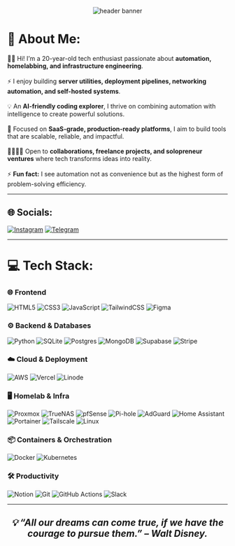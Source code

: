 <!-- Header Banner -->
<p align="center">
  <img src="https://files.catbox.moe/46hgwr.png" alt="header banner">
</p>

# 💫 About Me:
👋🏻 Hi! I’m a 20-year-old tech enthusiast passionate about **automation, homelabbing, and infrastructure engineering**.<br><br>
⚡ I enjoy building **server utilities, deployment pipelines, networking automation, and self-hosted systems**.<br><br>
💡 An **AI-friendly coding explorer**, I thrive on combining automation with intelligence to create powerful solutions.<br><br>
🚀 Focused on **SaaS-grade, production-ready platforms**, I aim to build tools that are scalable, reliable, and impactful.<br><br>
🫱🏻‍🫲🏻 Open to **collaborations, freelance projects, and solopreneur ventures** where tech transforms ideas into reality.<br><br>
⚡ **Fun fact:** I see automation not as convenience but as the highest form of problem-solving efficiency.

---

## 🌐 Socials:
<!--[![X](https://img.shields.io/badge/X-%23000000.svg?logo=X&logoColor=white)](#) -->
[![Instagram](https://img.shields.io/badge/Instagram-%23E4405F.svg?logo=Instagram&logoColor=white)](https://www.instagram.com/utkarsh_7535/) 
[![Telegram](https://img.shields.io/badge/Telegram-%2326A5E4.svg?logo=Telegram&logoColor=white)](https://t.me/US007700) 
<!-- [![LinkedIn](https://img.shields.io/badge/LinkedIn-%230077B5.svg?logo=linkedin&logoColor=white)](#) 
[![Discord](https://img.shields.io/badge/Discord-%235865F2.svg?logo=discord&logoColor=white)](#) 
[![StackApp](https://img.shields.io/badge/StackApps-%23F58025.svg?logo=stackoverflow&logoColor=white)](#) -->

---

# 💻 Tech Stack:

### 🌐 Frontend
![HTML5](https://img.shields.io/badge/html5-%23E34F26.svg?style=for-the-badge&logo=html5&logoColor=white) 
![CSS3](https://img.shields.io/badge/css3-%231572B6.svg?style=for-the-badge&logo=css3&logoColor=white) 
![JavaScript](https://img.shields.io/badge/javascript-%23323330.svg?style=for-the-badge&logo=javascript&logoColor=%23F7DF1E) 
![TailwindCSS](https://img.shields.io/badge/tailwindcss-%2338B2AC.svg?style=for-the-badge&logo=tailwind-css&logoColor=white) 
![Figma](https://img.shields.io/badge/figma-%23F24E1E.svg?style=for-the-badge&logo=figma&logoColor=white)

### ⚙️ Backend & Databases
![Python](https://img.shields.io/badge/python-3670A0?style=for-the-badge&logo=python&logoColor=ffdd54) 
![SQLite](https://img.shields.io/badge/sqlite-%2307405e.svg?style=for-the-badge&logo=sqlite&logoColor=white) 
![Postgres](https://img.shields.io/badge/postgres-%23316192.svg?style=for-the-badge&logo=postgresql&logoColor=white) 
![MongoDB](https://img.shields.io/badge/MongoDB-%234ea94b.svg?style=for-the-badge&logo=mongodb&logoColor=white) 
![Supabase](https://img.shields.io/badge/Supabase-3ECF8E?style=for-the-badge&logo=supabase&logoColor=white) 
![Stripe](https://img.shields.io/badge/Stripe-635BFF.svg?style=for-the-badge&logo=stripe&logoColor=white)

### ☁️ Cloud & Deployment
![AWS](https://img.shields.io/badge/AWS-%23FF9900.svg?style=for-the-badge&logo=amazon-aws&logoColor=white) 
![Vercel](https://img.shields.io/badge/vercel-%23000000.svg?style=for-the-badge&logo=vercel&logoColor=white) 
![Linode](https://img.shields.io/badge/linode-00A95C?style=for-the-badge&logo=linode&logoColor=white) 

### 🖥️ Homelab & Infra
![Proxmox](https://img.shields.io/badge/Proxmox-E57000?style=for-the-badge&logo=proxmox&logoColor=white) 
![TrueNAS](https://img.shields.io/badge/TrueNAS-0095D5?style=for-the-badge&logo=truenas&logoColor=white) 
![pfSense](https://img.shields.io/badge/pfSense-212121?style=for-the-badge&logo=pfsense&logoColor=white) 
![Pi-hole](https://img.shields.io/badge/Pi--hole-96060C?style=for-the-badge&logo=pi-hole&logoColor=white)
![AdGuard](https://img.shields.io/badge/AdGuard-68BC71?style=for-the-badge&logo=adguard&logoColor=white)
![Home Assistant](https://img.shields.io/badge/Home%20Assistant-41BDF5?style=for-the-badge&logo=home-assistant&logoColor=white)
![Portainer](https://img.shields.io/badge/Portainer-13BEF9?style=for-the-badge&logo=portainer&logoColor=white)
![Tailscale](https://img.shields.io/badge/Tailscale-231F20?style=for-the-badge&logo=tailscale&logoColor=white)
![Linux](https://img.shields.io/badge/Linux-FCC624?style=for-the-badge&logo=linux&logoColor=black) 

### 📦 Containers & Orchestration
![Docker](https://img.shields.io/badge/docker-%230db7ed.svg?style=for-the-badge&logo=docker&logoColor=white) 
![Kubernetes](https://img.shields.io/badge/kubernetes-%23326ce5.svg?style=for-the-badge&logo=kubernetes&logoColor=white) 

### 🛠 Productivity
![Notion](https://img.shields.io/badge/Notion-%23000000.svg?style=for-the-badge&logo=notion&logoColor=white) 
![Git](https://img.shields.io/badge/git-%23F05033.svg?style=for-the-badge&logo=git&logoColor=white)
![GitHub Actions](https://img.shields.io/badge/github%20actions-%232088FF.svg?style=for-the-badge&logo=githubactions&logoColor=white)
![Slack](https://img.shields.io/badge/Slack-4A154B?style=for-the-badge&logo=slack&logoColor=white)
<!--
---


# 📊 GitHub Stats (disabled for now):
![](https://github-readme-stats.vercel.app/api?username=YOUR_USERNAME&theme=tokyonight&hide_border=false&include_all_commits=true&count_private=true)<br/>
![](https://github-readme-streak-stats.herokuapp.com/?user=YOUR_USERNAME&theme=tokyonight&hide_border=false)<br/>
![](https://github-readme-stats.vercel.app/api/top-langs/?username=YOUR_USERNAME&theme=tokyonight&hide_border=false&include_all_commits=true&count_private=true&layout=compact)
-->

---


<div align="center">
  <h2><i>💡 “All our dreams can come true, if we have the courage to pursue them.” – Walt Disney.</i></h2>
</div>
